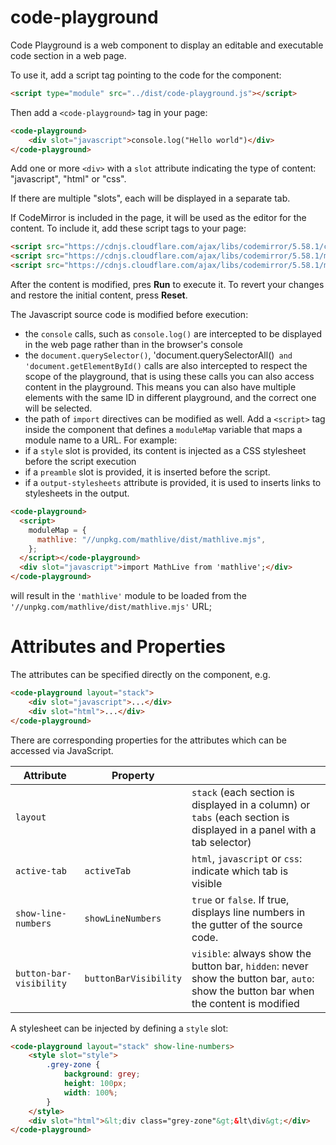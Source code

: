 # code-playground

Code Playground is a web component to display an editable and executable code
section in a web page.

To use it, add a script tag pointing to the code for the component:

```html
<script type="module" src="../dist/code-playground.js"></script>
```

Then add a `<code-playground>` tag in your page:

```html
<code-playground>
    <div slot="javascript">console.log("Hello world")</div>
</code-playground>
```

Add one or more `<div>` with a `slot` attribute indicating the type of content:
"javascript", "html" or "css".

If there are multiple "slots", each will be displayed in a separate tab.

If CodeMirror is included in the page, it will be used as the editor
for the content. To include it, add these script tags to your page:

```html
<script src="https://cdnjs.cloudflare.com/ajax/libs/codemirror/5.58.1/codemirror.min.js"></script>
<script src="https://cdnjs.cloudflare.com/ajax/libs/codemirror/5.58.1/mode/javascript/javascript.min.js"></script>
<script src="https://cdnjs.cloudflare.com/ajax/libs/codemirror/5.58.1/mode/xml/xml.min.js"></script>
```

After the content is modified, pres **Run** to execute it.
To revert your changes and restore the initial content, press **Reset**.

The Javascript source code is modified before execution:

-   the `console` calls, such as `console.log()` are intercepted to be displayed
    in the web page rather than in the browser's console
-   the `document.querySelector()`, 'document.querySelectorAll()` and 'document.getElementById()`
    calls are also intercepted to respect the scope of the playground, that is
    using these calls you can also access content in the playground. This means you
    can also have multiple elements with the same ID in different playground, and
    the correct one will be selected.
-   the path of `import` directives can be modified as well. Add a `<script>` tag
    inside the component that defines a `moduleMap` variable that maps a module
    name to a URL. For example:
-   if a `style` slot is provided, its content is injected as a CSS stylesheet
    before the script execution
-   if a `preamble` slot is provided, it is inserted before the script.
-   if a `output-stylesheets` attribute is provided, it is used to inserts
    links to stylesheets in the output.

```html
<code-playground>
  <script>
    moduleMap = {
      mathlive: "//unpkg.com/mathlive/dist/mathlive.mjs",
    };
  </script></code-playground>
  <div slot="javascript">import MathLive from 'mathlive';</div>
</code-playground>
```

will result in the `'mathlive'` module to be loaded from the
`'//unpkg.com/mathlive/dist/mathlive.mjs'` URL;

# Attributes and Properties

The attributes can be specified directly on the component, e.g.

```html
<code-playground layout="stack">
    <div slot="javascript">...</div>
    <div slot="html">...</div>
</code-playground>
```

There are corresponding properties for the attributes which can be
accessed via JavaScript.

| Attribute               | Property              |                                                                                                                                      |
| ----------------------- | --------------------- | ------------------------------------------------------------------------------------------------------------------------------------ |
| `layout`                |                       | `stack` (each section is displayed in a column) or `tabs` (each section is displayed in a panel with a tab selector)                 |
| `active-tab`            | `activeTab`           | `html`, `javascript` or `css`: indicate which tab is visible                                                                         |
| `show-line-numbers`     | `showLineNumbers`     | `true` or `false`. If true, displays line numbers in the gutter of the source code.                                                  |
| `button-bar-visibility` | `buttonBarVisibility` | `visible`: always show the button bar, `hidden`: never show the button bar, `auto`: show the button bar when the content is modified |

A stylesheet can be injected by defining a `style` slot:

```html
<code-playground layout="stack" show-line-numbers>
    <style slot="style">
        .grey-zone {
            background: grey;
            height: 100px;
            width: 100%;
        }
    </style>
    <div slot="html">&lt;div class="grey-zone"&gt;&lt\div&gt;</div>
</code-playground>
```

